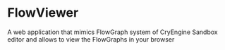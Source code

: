 # FlowViewer
A web application that mimics FlowGraph system of CryEngine Sandbox editor and allows to view the FlowGraphs in your browser
